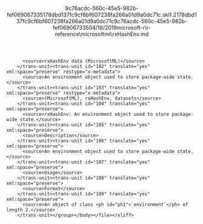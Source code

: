 <?xml version="1.0"?><xliff version="1.2" xmlns="urn:oasis:names:tc:xliff:document:1.2" xmlns:xsi="http://www.w3.org/2001/XMLSchema-instance" xsi:schemaLocation="urn:oasis:names:tc:xliff:document:1.2 xliff-core-1.2-transitional.xsd"><file datatype="xml" original="rxHashEnv.md" source-language="en-US" target-language="en-US"><header><tool tool-id="mdxliff" tool-name="mdxliff" tool-version="1.0-d1654b2" tool-company="Microsoft" /><xliffext:skl_file_name xmlns:xliffext="urn:microsoft:content:schema:xliffextensions">9c76acdc-560c-45e5-982b-fef069067335178dbd137fc9cf6bf607238fa266a01d9a0dc71c.skl</xliffext:skl_file_name><xliffext:version xmlns:xliffext="urn:microsoft:content:schema:xliffextensions">1.2</xliffext:version><xliffext:ms.openlocfilehash xmlns:xliffext="urn:microsoft:content:schema:xliffextensions">178dbd137fc9cf6bf607238fa266a01d9a0dc71c</xliffext:ms.openlocfilehash><xliffext:ms.sourcegitcommit xmlns:xliffext="urn:microsoft:content:schema:xliffextensions">9c76acdc-560c-45e5-982b-fef069067335</xliffext:ms.sourcegitcommit><xliffext:ms.lasthandoff xmlns:xliffext="urn:microsoft:content:schema:xliffextensions">04/18/2019</xliffext:ms.lasthandoff><xliffext:ms.openlocfilepath xmlns:xliffext="urn:microsoft:content:schema:xliffextensions">microsoft-r\r-reference\microsoftml\rxHashEnv.md</xliffext:ms.openlocfilepath></header><body><group id="content" extype="content"><trans-unit id="101" translate="yes" xml:space="preserve" restype="x-metadata">
          <source>rxHashEnv data (MicrosoftML)</source>
        </trans-unit><trans-unit id="102" translate="yes" xml:space="preserve" restype="x-metadata">
          <source>An environment object used to store package-wide state.</source>
        </trans-unit><trans-unit id="103" translate="yes" xml:space="preserve" restype="x-metadata">
          <source>(MicrosoftML), rxHashEnv, datasets</source>
        </trans-unit><trans-unit id="104" translate="yes" xml:space="preserve">
          <source>rxHashEnv: An environment object used to store package-wide state.</source>
        </trans-unit><trans-unit id="105" translate="yes" xml:space="preserve">
          <source>Description</source>
        </trans-unit><trans-unit id="106" translate="yes" xml:space="preserve">
          <source>An environment object used to store package-wide state.</source>
        </trans-unit><trans-unit id="107" translate="yes" xml:space="preserve">
          <source>Usage</source>
        </trans-unit><trans-unit id="108" translate="yes" xml:space="preserve">
          <source>Format</source>
        </trans-unit><trans-unit id="109" translate="yes" xml:space="preserve">
          <source>An object of class <ph id="ph1">`environment`</ph> of length 2.</source>
        </trans-unit></group></body></file></xliff>